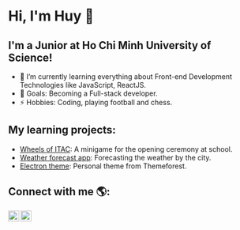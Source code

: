 # Hi, I'm Huy 👋

## I'm a Junior at Ho Chi Minh University of Science!
* 🌱 I’m currently learning everything about Front-end Development Technologies like JavaScript, ReactJS.
* 🎯 Goals: Becoming a Full-stack developer.
* ⚡ Hobbies: Coding, playing football and chess.

## My learning projects: 
* [Wheels of ITAC](https://github.com/huy27201/huy27201.github.io/tree/master/ITACWheelTest): A minigame for the opening ceremony at school.
* [Weather forecast app](https://github.com/huy27201/Weather-forecast): Forecasting the weather by the city. 
* [Electron theme](https://github.com/huy27201/huy27201.github.io/tree/master/ElectronTheme): Personal theme from Themeforest.

## Connect with me 🌎:

[<img src="https://cdn.jsdelivr.net/npm/simple-icons@v3/icons/facebook.svg" alt ="facebook-icon" align="left" width="22px" />][facebook]
[<img src="https://cdn.jsdelivr.net/npm/simple-icons@v3/icons/linkedin.svg" alt ="linkedin-icon" align="left" width="22px" />][linkedin]

[facebook]: https://fb.com/ghuy000
[linkedin]: https://www.linkedin.com/in/gia-huy-nguy%E1%BB%85n-8585851a2/

<!--
**huy27201/huy27201** is a ✨ _special_ ✨ repository because its `README.md` (this file) appears on your GitHub profile.

Here are some ideas to get you started:

- 🔭 I’m currently working on ...
- 🌱 I’m currently learning ...
- 👯 I’m looking to collaborate on ...
- 🤔 I’m looking for help with ...
- 💬 Ask me about ...
- 📫 How to reach me: ...
- 😄 Pronouns: ...
- ⚡ Fun fact: ...
-->
